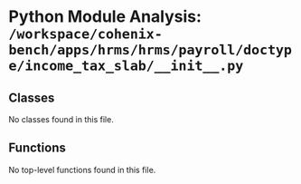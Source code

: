 # Python Module Analysis: `/workspace/cohenix-bench/apps/hrms/hrms/payroll/doctype/income_tax_slab/__init__.py`

## Classes

No classes found in this file.


## Functions

No top-level functions found in this file.
